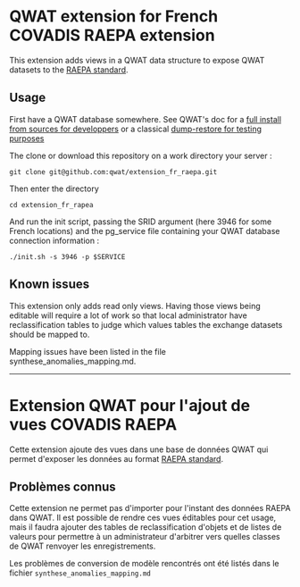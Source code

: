 # QWAT extension for French COVADIS RAEPA extension

This extension adds views in a QWAT data structure to expose QWAT datasets to the [RAEPA standard](http://www.geoinformations.developpement-durable.gouv.fr/geostandard-reseaux-d-adduction-d-eau-potable-et-d-a3478.html). 

## Usage

First have a QWAT database somewhere. See QWAT's doc for a [full install from sources for developpers](https://qwat.github.io/docs/master/en/html/installation-guide/index.html) or a classical [dump-restore for testing purposes](https://qwat.github.io/docs/master/en/html/demo-guide/index.html)

The clone or download this repository on a work directory your server :

`git clone git@github.com:qwat/extension_fr_raepa.git`

Then enter the directory

`cd extension_fr_rapea`

And run the init script, passing the SRID argument (here 3946 for some French locations) and the pg_service file containing your QWAT database connection information :

`./init.sh -s 3946 -p $SERVICE  `

## Known issues

This extension only adds read only views. Having those views being editable will require a lot of work so that local administrator have reclassification tables to judge which values tables the exchange datasets should be mapped to.  

Mapping issues have been listed in the file synthese_anomalies_mapping.md. 

--- 

# Extension QWAT pour l'ajout de vues COVADIS RAEPA

Cette extension ajoute des vues dans une base de données QWAT qui permet d'exposer les données au format [RAEPA standard](http://www.geoinformations.developpement-durable.gouv.fr/geostandard-reseaux-d-adduction-d-eau-potable-et-d-a3478.html). 


## Problèmes connus

Cette extension ne permet pas d'importer pour l'instant des données RAEPA dans QWAT. Il est possible de rendre ces vues éditables pour cet usage, mais il faudra ajouter des tables de reclassification d'objets et de listes de valeurs pour permettre à un administrateur d'arbitrer vers quelles classes de QWAT renvoyer les enregistrements. 

Les problèmes de conversion de modèle rencontrés ont été listés dans le fichier `synthese_anomalies_mapping.md`
